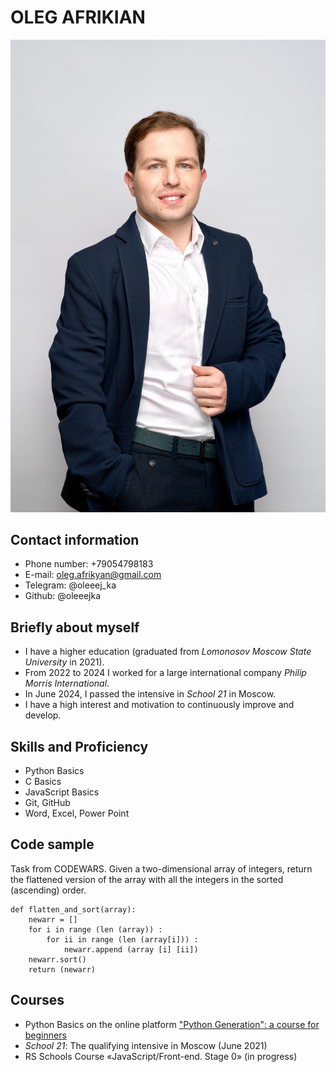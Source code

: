 # OLEG AFRIKIAN
![Here's my photo](/my_photo.jpg)

## Contact information
* Phone number:
+79054798183
* E-mail:
oleg.afrikyan@gmail.com
* Telegram:
@oleeej_ka
* Github:
@oleeejka

## Briefly about myself
* I have a higher education (graduated from *Lomonosov Moscow State University* in 2021).
* From 2022 to 2024 I worked for a large international company *Philip Morris International*.
* In June 2024, I passed the intensive in *School 21* in Moscow.
* I have a high interest and motivation to continuously improve and develop.

## Skills and Proficiency
* Python Basics
* C Basics
* JavaScript Basics
* Git, GitHub
* Word, Excel, Power Point

## Code sample
Task from CODEWARS. Given a two-dimensional array of integers, return the flattened version of the array with all the integers in the sorted (ascending) order.
```
def flatten_and_sort(array):
    newarr = []
    for i in range (len (array)) :
        for ii in range (len (array[i])) :
            newarr.append (array [i] [ii])
    newarr.sort()
    return (newarr)
```

## Courses
* Python Basics on the online platform ["Python Generation": a course for beginners](https://stepik.org/course/58852/promo?search=4580106168)
* *School 21*: The qualifying intensive in Moscow (June 2021)
* RS Schools Course «JavaScript/Front-end. Stage 0» (in progress)
